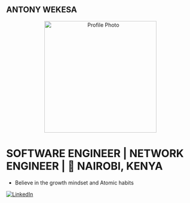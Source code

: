 ## ANTONY WEKESA
<div align="center">
  <img src="https://encrypted-tbn0.gstatic.com/images?q=tbn:ANd9GcTHndcUDTZx0cy2Swch90wNRsxOJNwfRttq0w&usqp=CAU" alt="Profile Photo" width="300" height="300">
</div>

# SOFTWARE ENGINEER | NETWORK ENGINEER | 📍 NAIROBI, KENYA

* Believe in the growth mindset and Atomic habits

[![LinkedIn](https://img.shields.io/badge/LinkedIn-Connect-blue?style=flat&logo=linkedin&logoColor=white)](https://www.linkedin.com/in/amwekesa)
